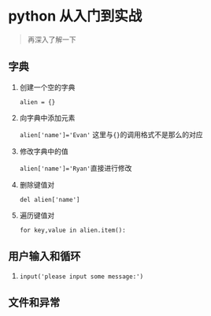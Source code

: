 # python 从入门到实战

> 再深入了解一下

## 字典

1. 创建一个空的字典

   `alien = {}`

2. 向字典中添加元素

   `alien['name']='Evan'` 这里与`{}`的调用格式不是那么的对应

3. 修改字典中的值

   `alien['name']='Ryan'`直接进行修改

4. 删除键值对

   `del alien['name']`

5. 遍历键值对

   `for key,value in alien.item():`
   
## 用户输入和循环

1. `input('please input some message:')`

## 文件和异常





   